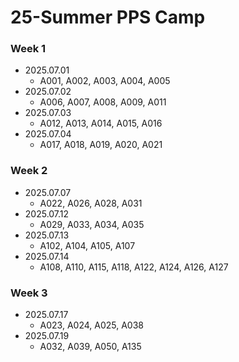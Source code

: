 # 25-Summer PPS Camp

### Week 1
- 2025.07.01
  - A001, A002, A003, A004, A005
- 2025.07.02
  - A006, A007, A008, A009, A011
- 2025.07.03
  - A012, A013, A014, A015, A016
- 2025.07.04
  - A017, A018, A019, A020, A021

### Week 2
- 2025.07.07
    - A022, A026, A028, A031
- 2025.07.12
    - A029, A033, A034, A035
- 2025.07.13
    - A102, A104, A105, A107
- 2025.07.14
    - A108, A110, A115, A118, A122, A124, A126, A127

### Week 3
- 2025.07.17
    - A023, A024, A025, A038
- 2025.07.19
    - A032, A039, A050, A135


